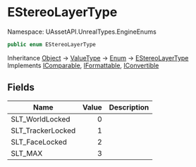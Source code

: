 # EStereoLayerType

Namespace: UAssetAPI.UnrealTypes.EngineEnums

```csharp
public enum EStereoLayerType
```

Inheritance [Object](https://docs.microsoft.com/en-us/dotnet/api/system.object) → [ValueType](https://docs.microsoft.com/en-us/dotnet/api/system.valuetype) → [Enum](https://docs.microsoft.com/en-us/dotnet/api/system.enum) → [EStereoLayerType](./uassetapi.unrealtypes.engineenums.estereolayertype.md)<br>
Implements [IComparable](https://docs.microsoft.com/en-us/dotnet/api/system.icomparable), [IFormattable](https://docs.microsoft.com/en-us/dotnet/api/system.iformattable), [IConvertible](https://docs.microsoft.com/en-us/dotnet/api/system.iconvertible)

## Fields

| Name | Value | Description |
| --- | --: | --- |
| SLT_WorldLocked | 0 |  |
| SLT_TrackerLocked | 1 |  |
| SLT_FaceLocked | 2 |  |
| SLT_MAX | 3 |  |
